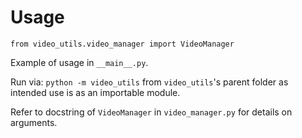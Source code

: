 # Usage
`from video_utils.video_manager import VideoManager`

Example of usage in `__main__.py`. 

Run via: `python -m video_utils` from `video_utils`'s parent folder as intended use is as an importable module.

Refer to docstring of `VideoManager` in `video_manager.py` for details on arguments. 